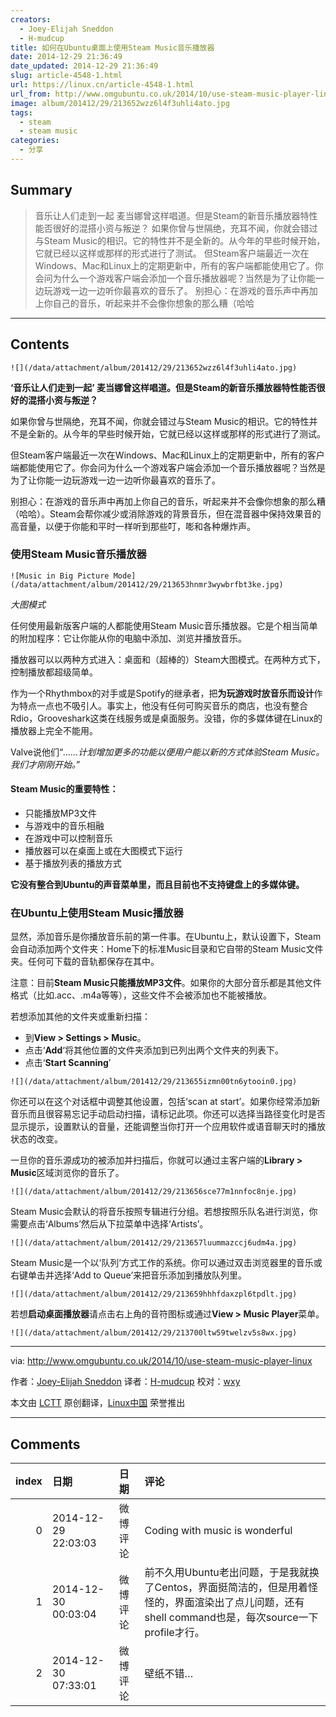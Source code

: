 ```yaml
---
creators:
  - Joey-Elijah Sneddon
  - H-mudcup
title: 如何在Ubuntu桌面上使用Steam Music音乐播放器
date: 2014-12-29 21:36:49
date_updated: 2014-12-29 21:36:49
slug: article-4548-1.html
url: https://linux.cn/article-4548-1.html
url_from: http://www.omgubuntu.co.uk/2014/10/use-steam-music-player-linux
image: album/201412/29/213652wzz6l4f3uhli4ato.jpg
tags:
  - steam
  - steam music
categories:
  - 分享
---
```


## Summary

> 音乐让人们走到一起 麦当娜曾这样唱道。但是Steam的新音乐播放器特性能否很好的混搭小资与叛逆？ 如果你曾与世隔绝，充耳不闻，你就会错过与Steam Music的相识。它的特性并不是全新的。从今年的早些时候开始，它就已经以这样或那样的形式进行了测试。 但Steam客户端最近一次在Windows、Mac和Linux上的定期更新中，所有的客户端都能使用它了。你会问为什么一个游戏客户端会添加一个音乐播放器呢？当然是为了让你能一边玩游戏一边一边听你最喜欢的音乐了。 别担心：在游戏的音乐声中再加上你自己的音乐，听起来并不会像你想象的那么糟（哈哈

***

<!-- more -->

## Contents

`![](/data/attachment/album/201412/29/213652wzz6l4f3uhli4ato.jpg)`

**‘音乐让人们走到一起’ 麦当娜曾这样唱道。但是Steam的新音乐播放器特性能否很好的混搭小资与叛逆？**

如果你曾与世隔绝，充耳不闻，你就会错过与Steam Music的相识。它的特性并不是全新的。从今年的早些时候开始，它就已经以这样或那样的形式进行了测试。

但Steam客户端最近一次在Windows、Mac和Linux上的定期更新中，所有的客户端都能使用它了。你会问为什么一个游戏客户端会添加一个音乐播放器呢？当然是为了让你能一边玩游戏一边一边听你最喜欢的音乐了。

别担心：在游戏的音乐声中再加上你自己的音乐，听起来并不会像你想象的那么糟（哈哈）。Steam会帮你减少或消除游戏的背景音乐，但在混音器中保持效果音的高音量，以便于你能和平时一样听到那些叮，嘭和各种爆炸声。

### 使用Steam Music音乐播放器

`![Music in Big Picture Mode](/data/attachment/album/201412/29/213653hnmr3wywbrfbt3ke.jpg)`

*大图模式*

任何使用最新版客户端的人都能使用Steam Music音乐播放器。它是个相当简单的附加程序：它让你能从你的电脑中添加、浏览并播放音乐。

播放器可以以两种方式进入：桌面和（超棒的）Steam大图模式。在两种方式下，控制播放都超级简单。

作为一个Rhythmbox的对手或是Spotify的继承者，把**为玩游戏时放音乐而设计**作为特点一点也不吸引人。事实上，他没有任何可购买音乐的商店，也没有整合Rdio，Grooveshark这类在线服务或是桌面服务。没错，你的多媒体键在Linux的播放器上完全不能用。

Valve说他们“*……计划增加更多的功能以便用户能以新的方式体验Steam Music。我们才刚刚开始。*”

#### Steam Music的重要特性：

* 只能播放MP3文件
* 与游戏中的音乐相融
* 在游戏中可以控制音乐
* 播放器可以在桌面上或在大图模式下运行
* 基于播放列表的播放方式

**它没有整合到Ubuntu的声音菜单里，而且目前也不支持键盘上的多媒体键。**

### 在Ubuntu上使用Steam Music播放器

显然，添加音乐是你播放音乐前的第一件事。在Ubuntu上，默认设置下，Steam会自动添加两个文件夹：Home下的标准Music目录和它自带的Steam Music文件夹。任何可下载的音轨都保存在其中。

注意：目前**Steam Music只能播放MP3文件**。如果你的大部分音乐都是其他文件格式（比如.acc、.m4a等等），这些文件不会被添加也不能被播放。

若想添加其他的文件夹或重新扫描：

* 到**View > Settings > Music**。
* 点击‘**Add**‘将其他位置的文件夹添加到已列出两个文件夹的列表下。
* 点击‘**Start Scanning**’

`![](/data/attachment/album/201412/29/213655izmn00tn6ytooin0.jpg)`

你还可以在这个对话框中调整其他设置，包括‘scan at start’。如果你经常添加新音乐而且很容易忘记手动启动扫描，请标记此项。你还可以选择当路径变化时是否显示提示，设置默认的音量，还能调整当你打开一个应用软件或语音聊天时的播放状态的改变。

一旦你的音乐源成功的被添加并扫描后，你就可以通过主客户端的**Library > Music**区域浏览你的音乐了。

`![](/data/attachment/album/201412/29/213656sce77m1nnfoc8nje.jpg)`

Steam Music会默认的将音乐按照专辑进行分组。若想按照乐队名进行浏览，你需要点击‘Albums’然后从下拉菜单中选择‘Artists’。

`![](/data/attachment/album/201412/29/213657luummazccj6udm4a.jpg)`

Steam Music是一个以‘队列’方式工作的系统。你可以通过双击浏览器里的音乐或右键单击并选择‘Add to Queue’来把音乐添加到播放队列里。

`![](/data/attachment/album/201412/29/213659hhhfdaxzpl6tpdlt.jpg)`

若想**启动桌面播放器**请点击右上角的音符图标或通过**View > Music Player**菜单。

`![](/data/attachment/album/201412/29/213700ltw59twelzv5s8wx.jpg)`

---

via: <http://www.omgubuntu.co.uk/2014/10/use-steam-music-player-linux>

作者：[Joey-Elijah Sneddon](https://plus.google.com/117485690627814051450/?rel=author) 译者：[H-mudcup](https://github.com/H-mudcup) 校对：[wxy](https://github.com/wxy)

本文由 [LCTT](https://github.com/LCTT/TranslateProject) 原创翻译，[Linux中国](https://linux.cn/) 荣誉推出

***

## Comments

|   index | 日期                | 日期     | 评论                                                                                                                                               |
|--------:|:--------------------|:---------|:---------------------------------------------------------------------------------------------------------------------------------------------------|
|       0 | 2014-12-29 22:03:03 | 微博评论 | Coding with music is wonderful                                                                                                                     |
|       1 | 2014-12-30 00:03:04 | 微博评论 | 前不久用Ubuntu老出问题，于是我就换了Centos，界面挺简洁的，但是用着怪怪的，界面渲染出了点儿问题，还有shell command也是，每次source一下profile才行。 |
|       2 | 2014-12-30 07:33:01 | 微博评论 | 壁纸不错…                                                                                                                                          |
